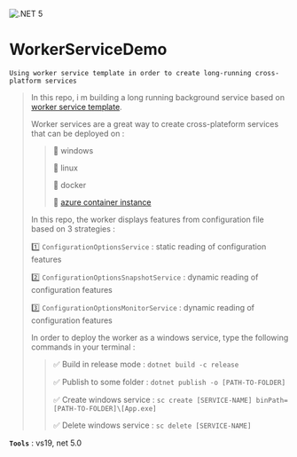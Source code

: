 ![.NET 5](https://github.com/aimenux/WorkerServiceDemo/workflows/.NET%205/badge.svg)

# WorkerServiceDemo
```
Using worker service template in order to create long-running cross-platform services
```

> In this repo, i m building a long running background service based on [worker service template](https://docs.microsoft.com/en-us/aspnet/core/fundamentals/host/hosted-services?view=aspnetcore-5.0&tabs=visual-studio#worker-service-template).
>
> Worker services are a great way to create cross-plateform services that can be deployed on :
>
>> :pushpin: windows
>>
>> :pushpin: linux
>>
>> :pushpin: docker
>>
>> :pushpin: [azure container instance](https://devblogs.microsoft.com/aspnet/dotnet-core-workers-in-azure-container-instances/)
>
> In this repo, the worker displays features from configuration file based on 3 strategies :
>
> :one: `ConfigurationOptionsService` : static reading of configuration features
>
> :two: `ConfigurationOptionsSnapshotService` : dynamic reading of configuration features
>
> :three: `ConfigurationOptionsMonitorService` : dynamic reading of configuration features
>
> In order to deploy the worker as a windows service, type the following commands in your terminal :
>
>> :white_check_mark: Build in release mode : `dotnet build -c release`
>>
>> :white_check_mark: Publish to some folder : `dotnet publish -o [PATH-TO-FOLDER]`
>>
>> :white_check_mark: Create windows service : `sc create [SERVICE-NAME] binPath=[PATH-TO-FOLDER]\[App.exe]`
>>
>> :white_check_mark: Delete windows service : `sc delete [SERVICE-NAME]`
>

**`Tools`** : vs19, net 5.0

